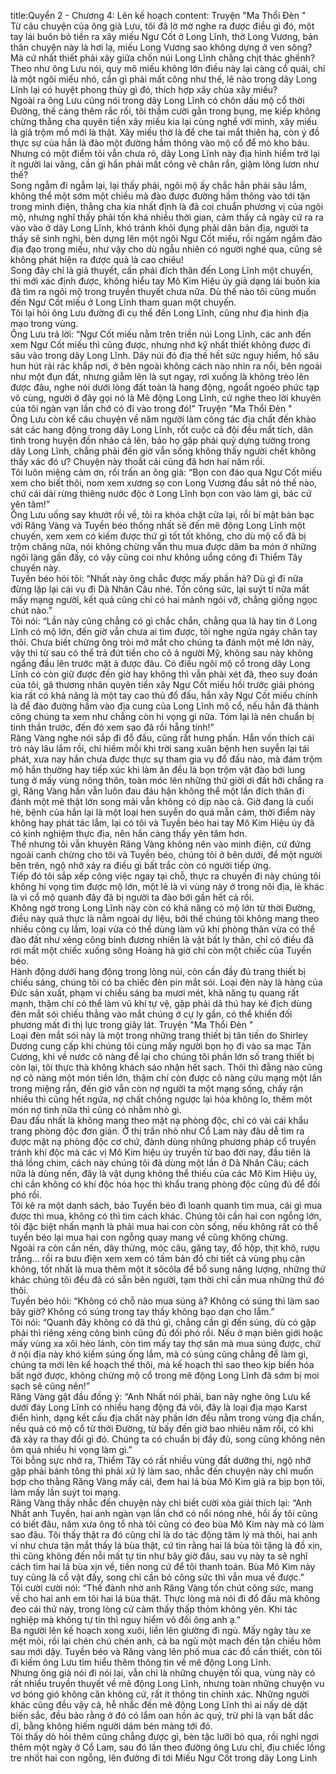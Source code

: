 title:Quyển 2 - Chương 4: Lên kế hoạch
content:
Truyện "Ma Thổi Đèn " <br>Từ câu chuyện của ông già Lưu, tôi đã lờ mờ nghe ra được điều gì đó, một tay lái buôn bỏ tiền ra xây miếu Ngư Cốt ở Long Lĩnh, thờ Long Vương, bản thân chuyện này là hơi lạ, miếu Long Vương sao không dựng ở ven sông? Mà cứ nhất thiết phải xây giữa chốn núi Long Lĩnh chằng chịt thác ghềnh?<br>Theo như ông Lưu nói, quy mô miếu không lớn điều này lại càng cổ quái, chỉ là một ngôi miếu nhỏ, cần gì phải mất công như thế, lẽ nào trong dãy Long Lĩnh lại có huyệt phong thủy gì đó, thích hợp xây chùa xây miếu?<br>Ngoài ra ông Lưu cũng nói trong dãy Long Lĩnh có chôn dấu mộ cổ thời Đường, thế càng thêm rắc rối, tôi thầm cười gằn trong bụng, mẹ kiếp không chừng thằng cha quyên tiền xây miếu kia lại cùng nghề với mình, xây miếu là giả trộm mồ mới là thật. Xây miếu thờ là để che tai mắt thiên hạ, còn ý đồ thực sự của hắn là đào một đường hầm thông vào mộ cổ để mò kho báu.<br>Nhưng có một điểm tôi vẫn chưa rõ, dãy Long Lĩnh này địa hình hiểm trở lại ít người lai vãng, cần gì hắn phải mất công vẽ chân rắn, giặm lông lươn như thế?<br>Song ngẫm đi ngẫm lại, lại thấy phải, ngôi mộ ấy chắc hẳn phải sâu lắm, không thể một sớm một chiều mà đào được đường hầm thông vào tới tận trong minh điện, thằng cha kia nhất định là đã coi chuẩn phương vị của ngôi mộ, nhưng nghĩ thấy phải tốn khá nhiều thời gian, cảm thấy cả ngày cứ ra ra vào vào ở dãy Long Lĩnh, khó tránh khỏi đụng phải dân bản địa, người ta thấy sẽ sinh nghi, bèn dựng lên một ngôi Ngư Cốt miếu, rồi ngấm ngầm đào địa đạo trong miếu, như vậy cho dù ngẫu nhiên có người nghé qua, cũng sẽ không phát hiện ra được quả là cao chiêu!<br>Song đây chỉ là giả thuyết, cần phải đích thân đến Long Lĩnh một chuyến, thì mới xác định được, không hiểu tay Mô Kim Hiệu úy giả dạng lái buôn kia đã tìm ra ngôi mộ trong truyền thuyết chưa nữa. Dù thế nào tôi cũng muốn đến Ngư Cốt miếu ở Long Lĩnh tham quan một chuyến.<br>Tôi lại hỏi ông Lưu đường đi cụ thể đến Long Lĩnh, cũng như địa hình địa mạo trong vùng.<br>Ông Lưu trả lời: “Ngư Cốt miếu nằm trên triền núi Long Lĩnh, các anh đến xem Ngư Cốt miếu thì cũng được, nhưng nhớ kỹ nhất thiết không được đi sâu vào trong dãy Long Lĩnh. Dãy núi đó địa thế hết sức nguy hiểm, hố sâu hun hút rải rác khắp nơi, ở bên ngoài không cách nào nhìn ra nổi, bên ngoài như một đụn đất, nhưng giẫm lên là sụt ngay, rơi xuống là không trèo lên được đâu, nghe nói dưới lòng đất toàn là hang động, ngoắt ngoéo phức tạp vô cùng, người ở đây gọi nó là Mê động Long Lĩnh, cứ nghe theo lời khuyên của tôi ngàn vạn lần chớ có đi vào trong đó!” Truyện "Ma Thổi Đèn " <br>Ông Lưu còn kể câu chuyện về năm người làm công tác địa chất đến khảo sát các hang động trong dãy Long Lĩnh, rốt cuộc cả đội đều mất tích, dân tình trong huyện đồn nháo cả lên, bảo họ gặp phải quỷ dựng tường trong dãy Long Lĩnh, chẳng phải đến giờ vẫn sống không thấy người chết không thấy xác đó ư? Chuyện này thoắt cái cũng đã hơn hai năm rồi.<br>Tôi luôn miệng cảm ơn, rồi trấn an ông già: “Bọn con đáo qua Ngư Cốt miếu xem cho biết thôi, nom xem xương sọ con Long Vương đầu sắt nó thế nào, chứ cái dải rừng thiêng nước độc ở Long Lĩnh bọn con vào làm gì, bác cứ yên tâm!”<br>Ông Lưu uống say khướt rồi về, tôi ra khóa chặt cửa lại, rồi bí mật bàn bạc với Răng Vàng và Tuyền béo thống nhất sẽ đến mê động Long Lĩnh một chuyến, xem xem có kiếm được thứ gì tốt tốt không, cho dù mộ cổ đã bị trộm chăng nữa, nói không chừng vẫn thu mua được dăm ba món ở những ngôi làng gần đấy, có vậy cũng coi như không uổng công đi Thiểm Tây chuyến này.<br>Tuyền béo hỏi tôi: “Nhất này ông chắc được mấy phần hả? Dù gì đi nữa đừng lặp lại cái vụ đi Dã Nhân Câu nhé. Tốn công sức, lại suýt tí nữa mất mấy mạng người, kết quả cũng chỉ có hai mảnh ngói vỡ, chẳng giống ngọc chút nào.”<br>Tôi nói: “Lần này cũng chẳng có gì chắc chắn, chẳng qua là hay tin ở Long Lĩnh có mộ lớn, đến giờ vẫn chưa ai tìm được, tôi nghe ngứa ngáy chân tay thôi. Chưa biết chừng ông tròi mở mắt cho chúng ta đánh một mẻ lớn này, vậy thì từ sau có thể trả đứt tiền cho cô ả người Mỹ, không sau này không ngẩng đầu lên trước mặt ả được đâu. Có điều ngôi mộ cổ trong dãy Long Lĩnh có còn giữ được đến giờ hay không thì vẫn phải xét đã, theo suy đoán của tôi, gã thương nhân quyên tiền xây Ngư Cốt miếu hồi trước giải phóng kia rất có khả năng là một tay cao thủ đổ đấu, hắn xây Ngư Cốt miếu chính là để đào đường hầm vào địa cung của Long Lĩnh mộ cổ, nếu hắn đã thành công chúng ta xem như chẳng còn hi vọng gì nữa. Tóm lại là nên chuẩn bị tinh thần trước, đến đó xem sao đã rồi hẵng tính!”<br>Răng Vàng nghe nói sắp đi đổ đấu, cũng rất hưng phấn. Hắn vốn thích cái trò này lâu lắm rồi, chỉ hiềm mỗi khi trời sang xuân bệnh hen suyễn lại tái phát, xưa nay hắn chưa được thực sự tham gia vụ đổ đấu nào, mà đám trộm mộ hắn thường hay tiếp xúc khi làm ăn đều là bọn trộm vặt đào bới lung tung ở mấy vùng nông thôn, toàn móc lên những thứ giời ơi đất hỡi chẳng ra gì, Răng Vàng hắn vẫn luôn đau đáu hận không thể một lần đích thân đi đánh một mẻ thật lớn song mãi vẫn không có dịp nào cả. Giờ đang là cuối hè, bệnh của hắn lại là một loại hen suyễn do quá mẫn cảm, thời điểm này không hay phát tác lắm, lại có tôi và Tuyền béo hai tay Mô Kim Hiệu úy đã có kinh nghiệm thực địa, nên hắn càng thấy yên tâm hơn.<br>Thế nhưng tôi vẫn khuyên Răng Vàng không nên vào minh điện, cứ đứng ngoài canh chừng cho tôi và Tuyền béo, chúng tôi ở bên dưới, để một người bên trên, ngộ nhỡ xảy ra điều gì bất trắc còn có người tiếp ứng.<br>Tiếp đó tôi sắp xếp công việc ngay tại chỗ, thực ra chuyến đi này chúng tôi không hi vọng tìm được mộ lớn, một lẻ là vì vùng này ở trong nôi địa, lẻ khác là vì cổ mộ quanh đây đã bị người ta đào bới gần hết cả rồi.<br>Không ngờ trong Long Lĩnh này còn có khả năng có mộ lớn từ thời Đường, điều này quả thực là nằm ngoài dự liệu, bởi thế chúng tôi không mang theo nhiều công cụ lắm, loại vừa có thể dùng làm vũ khí phòng thân vừa có thể đào đất như xẻng công binh đương nhiên là vật bất ly thân, chỉ có điều đã rơi mất một chiếc xuống sông Hoàng hà giờ chỉ còn một chiếc của Tuyền béo.<br>Hành động dưới hang động trong lòng núi, còn cần đầy đủ trang thiết bị chiếu sáng, chúng tôi có ba chiếc đèn pin mắt sói. Loại đèn này là hàng của Đức sản xuất, phạm vi chiếu sáng ba mươi mét, khả năng tụ quang rất mạnh, thậm chí có thể làm vũ khí tự vệ, gặp phải dã thú hay kẻ địch dùng đèn mắt sói chiếu thẳng vào mắt chúng ở cự ly gần, có thể khiến đối phương mất đi thị lực trong giây lát. Truyện "Ma Thổi Đèn " <br>Loại đèn mắt sói này là một trong những trang thiết bị tân tiến do Shirley Dương cung cấp khi chúng tôi cùng mấy người bọn họ đi vào sa mạc Tân Cương, khi về nước cô nàng để lại cho chúng tôi phần lớn số trang thiết bị còn lại, tôi thực thà không khách sáo nhận hết sạch. Thôi thì đằng nào cũng nợ cô nàng một món tiền lớn, thậm chí còn được cô nàng cứu mạng một lần trong miệng rắn, đến giờ vẫn còn nợ người ta một mạng sống, chấy rận nhiều thì cũng hết ngứa, nợ chất chồng ngược lại hóa không lo, thêm một món nợ tình nữa thì cũng có nhằm nhò gì.<br>Đau đầu nhất là không mang theo mặt nạ phòng độc, chỉ có vài cái khẩu trang phòng độc đơn giản. Ở thị trấn nhỏ như Cổ Lam này đâu dễ tìm ra được mặt nạ phòng độc cơ chứ, đành dùng những phương pháp cổ truyền tránh khí độc mà các vị Mô Kim hiệu úy truyền từ bao đời nay, đầu tiên là thả lồng chim, cách này chúng tôi đã dùng một lần ở Dã Nhân Câu; cách nữa là dùng nến, đây là vật dụng không thể thiếu của các Mô Kim Hiệu úy, chỉ cần không có khí độc hóa học thì khẩu trang phòng độc cũng đủ để đối phó rồi.<br>Tôi kê ra một danh sách, bảo Tuyền béo đi loanh quanh tìm mua, cái gì mua được thì mua, không có thì tìm cách khác. Chúng tôi cần hai con ngỗng lớn, tôi đặc biệt nhấn mạnh là phải mua hai con còn sống, nếu không rất có thể tuyền béo lại mua hai con ngỗng quay mang về cũng không chừng.<br>Ngoài ra còn cần nến, dây thừng, móc câu, găng tay, đồ hộp, thịt khô, rượu trắng… rồi ra bưu điện xem xem có tấm bản đồ chi tiết cả vùng phụ cận không, tốt nhất là mua thêm một ít sôcôla để bổ sung năng lượng, những thứ khác chúng tôi đều đã có sẵn bên người, tạm thời chỉ cần mua những thứ đó thôi.<br>Tuyền béo hỏi: “Không có chỗ nào mua súng à? Không có súng thì làm sao bây giờ? Không có súng trong tay thấy không bạo dạn cho lắm.”<br>Tôi nói: “Quanh đây không có dã thú gì, chẳng cần gì đến súng, dù có gặp phải thì riêng xẻng công binh cũng đủ đối phó rồi. Nếu ở mạn biên giới hoặc mấy vùng xa xôi hẻo lánh, còn tìm mấy tay thợ săn mà mua súng được, chứ ở nội địa này khó kiếm súng ống lắm, mà có súng cũng chẳng để làm gì, chúng ta mới lên kế hoạch thế thôi, mà kế hoạch thì sao theo kịp biến hóa bất ngờ được, không chừng mộ cổ trong mê động Long Lĩnh đã sớm bị moi sạch sẽ cũng nên!”<br>Răng Vàng gật đầu đồng ý: “Anh Nhất nói phải, ban nãy nghe ông Lưu kể dưới đáy Long Lĩnh có nhiều hang động đá vôi, đây là loại địa mạo Karst điển hình, dạng kết cấu địa chất này phần lớn đều nằm trong vùng địa chấn, nếu quả có mộ cổ từ thời Đường, từ bấy đến giờ bao nhiêu năm rồi, có khi đã xảy ra thay đổi gì đó. Chúng ta có chuẩn bị đầy đủ, song cũng không nên ôm quá nhiều hi vọng làm gì.”<br>Tôi bỗng sực nhớ ra, Thiểm Tây có rất nhiều vùng đất dưỡng thi, ngộ nhỡ gặp phải bánh tông thì phải xử lý làm sao, nhắc đến chuyện này chỉ muốn bợp cho thằng Răng Vàng mấy cái, đem hai lá bùa Mô Kim giả ra bịp bọn tôi, làm mấy lần suýt toi mạng.<br>Răng Vàng thấy nhắc đến chuyện này chỉ biết cười xòa giải thích lại: “Anh Nhất anh Tuyền, hai anh ngàn vạn lần chớ có nổi nóng nhé, hồi ấy tôi cũng có biết đâu, năm xưa ông tổ nhà tôi cũng có đeo bùa Mô Kim này mà có làm sao đâu. Tôi thấy thật ra đó cũng chỉ là do tác động tâm lý mà thôi, hai anh ví như chưa tận mắt thấy lá bùa thật, cứ tin rằng hai lá bùa tôi tặng là đồ xịn, thì cũng không đến nỗi mất tự tin như bây giờ đâu, sau vụ này ta sẽ nghĩ cách tìm hai lá bùa xịn về, tiền nong cứ để tôi thanh toán. Bùa Mô Kim này tuy cũng là cổ vật đấy, song chỉ cần bỏ công sức thì vẫn mua về được.”<br>Tôi cười cười nói: “Thế đành nhờ anh Răng Vàng tốn chút công sức, mang về cho hai anh em tôi hai lá bùa thật. Thực lòng mà nói đi đổ đấu mà không đeo cái thứ này, trong lòng cứ cảm thấy thấp thỏm không yên. Khi tác nghiệp mà không tự tin thì nguy hiểm vô đối ông anh ạ.”<br>Ba người lên kế hoạch xong xuôi, liền lên giường đi ngủ. Mấy ngày tàu xe mệt mỏi, rồi lại chén chú chén anh, cả ba ngủ một mạch đến tận chiều hôm sau mới dậy. Tuyền béo và Răng vàng lên phố mua các đồ cần thiết, còn tôi đi kiếm ông Lưu tìm hiểu thêm thông tin về mê động Long Lĩnh.<br>Nhưng ông già nói đi nói lại, vẫn chỉ là những chuyện tối qua, vùng này có rất nhiều truyền thuyết về mê động Long Lĩnh, nhưng toàn những chuyện vu vơ bóng gió không căn không cứ, rất ít thông tin chính xác. Những người khác cũng đều vậy cả, hễ nhắc đến mê động Long Lĩnh thì ai nấy dè dặt biến sắc, đều bảo rằng ở đó có lắm oan hồn ác quỷ, trừ phi là vạn bất dắc dĩ, bằng không hiếm người dám bén mảng tới đó.<br>Tôi thấy dò hỏi thêm cũng chẳng được gì, bèn tặc lưỡi bỏ qua, rồi nghỉ ngơi thêm một ngày ở Cổ Lam, sau đó lần theo đường ông Lưu chỉ, địu chiếc lồng tre nhốt hai con ngỗng, lên đường đi tới Miếu Ngư Cốt trong dãy Long Linh